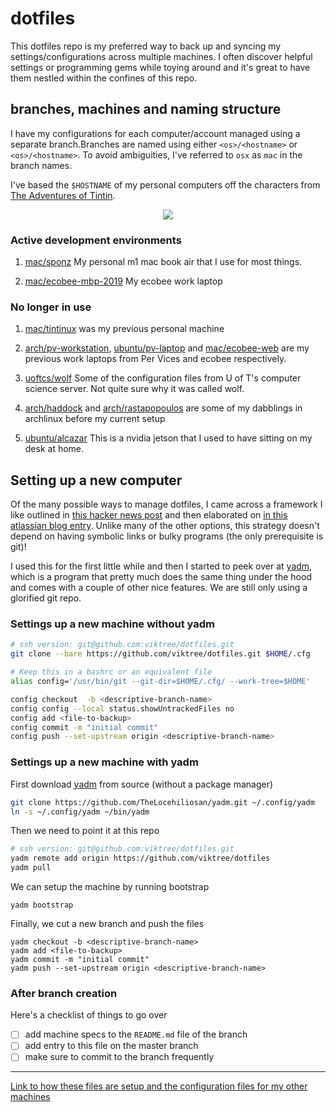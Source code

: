 # dotfiles

This dotfiles repo is my preferred way to back up and syncing my settings/configurations across multiple machines. I often discover helpful settings or programming gems while toying around and it's great to have them nestled within the confines of this repo.

## branches, machines and naming structure

I have my configurations for each computer/account managed using a separate branch.Branches are named using either `<os>/<hostname>` or `<os>/<hostname>`. To avoid ambiguities, I've referred to `osx` as `mac` in the branch names.

I've based the `$HOSTNAME` of my personal computers off the characters from [The Adventures of Tintin](https://en.wikipedia.org/wiki/The_Adventures_of_Tintin).

<p align="center">
  <img src="https://upload.wikimedia.org/wikipedia/en/e/ed/Tintin-mainSupportingCharacters.png">
</p>

### Active development environments

1. [mac/sponz](https://github.com/viktree/dotfiles/tree/mac/sponz) My personal m1 mac book air that I use for most things.

2. [mac/ecobee-mbp-2019](https://github.com/viktree/dotfiles/tree/mac/ecobee-mbp-2019) My ecobee work laptop

### No longer in use

1. [mac/tintinux](https://github.com/viktree/dotfiles/tree/mac/tintinux) was my previous personal machine

2. [arch/pv-workstation](https://github.com/viktree/dotfiles/tree/arch/pv-workstation), [ubuntu/pv-laptop](https://github.com/viktree/dotfiles/tree/ubuntu/pv-laptop) and [mac/ecobee-web](https://github.com/viktree/dotfiles/tree/mac/ecobee-web-pey) are my previous work laptops from Per Vices and ecobee respectively.

3. [uoftcs/wolf](https://github.com/viktree/dotfiles/tree/uoftcs/wolf) Some of the configuration files from U of T's computer science server. Not quite sure why it was called wolf.

4. [arch/haddock](https://github.com/viktree/dotfiles/tree/arch/haddock) and [arch/rastapopoulos](https://github.com/viktree/dotfiles/tree/arch/rastapopoulos) are some of my dabblings in archlinux before my current setup

5. [ubuntu/alcazar](https://github.com/viktree/dotfiles/tree/ubuntu/jetson-nano) This is a nvidia jetson that I used to have sitting on my desk at home.

## Setting up a new computer

Of the many possible ways to manage dotfiles, I came across a framework I like outlined in [this hacker news post](https://news.ycombinator.com/item?id=11070797) and then elaborated on [in this atlassian blog entry](https://developer.atlassian.com/blog/2016/02/best-way-to-store-dotfiles-git-bare-repo/). Unlike many of the other options, this strategy doesn't depend on having symbolic links or bulky programs (the only prerequisite is git)!

I used this for the first little while and then I started to peek over at [yadm](https://yadm.io/), which is a program that pretty much does the same thing under the hood and comes with a couple of other nice features. We are still only using a glorified git repo.

### Settings up a new machine without yadm

```bash
# ssh version: git@github.com:viktree/dotfiles.git
git clone --bare https://github.com/viktree/dotfiles.git $HOME/.cfg

# Keep this in a bashrc or an equivalent file
alias config='/usr/bin/git --git-dir=$HOME/.cfg/ --work-tree=$HOME'

config checkout  -b <descriptive-branch-name>
config config --local status.showUntrackedFiles no
config add <file-to-backup>
config commit -m "initial commit"
config push --set-upstream origin <descriptive-branch-name>
```

### Settings up a new machine with yadm

First download [yadm](https://yadm.io) from source (without a package manager)

```bash
git clone https://github.com/TheLocehiliosan/yadm.git ~/.config/yadm
ln -s ~/.config/yadm ~/bin/yadm
```

Then we need to point it at this repo

```bash
# ssh version: git@github.com:viktree/dotfiles.git
yadm remote add origin https://github.com/viktree/dotfiles
yadm pull
```

We can setup the machine by running bootstrap

```
yadm bootstrap
```

Finally, we cut a new branch and push the files

```
yadm checkout -b <descriptive-branch-name>
yadm add <file-to-backup>
yadm commit -m "initial commit"
yadm push --set-upstream origin <descriptive-branch-name>
```

### After branch creation

Here's a checklist of things to go over

- [ ] add machine specs to the `README.md` file of the branch
- [ ] add entry to this file on the master branch
- [ ] make sure to commit to the branch frequently

---

[Link to how these files are setup and the configuration files for my other machines](https://github.com/viktree/dotfiles)
